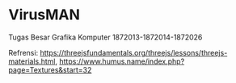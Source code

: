 # VirusMAN
Tugas Besar Grafika Komputer 1872013-1872014-1872026

Refrensi:
https://threejsfundamentals.org/threejs/lessons/threejs-materials.html,
https://www.humus.name/index.php?page=Textures&start=32
